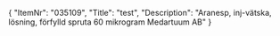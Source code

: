 {
  "ItemNr": "035109",
  "Title": "test",
  "Description": "Aranesp, inj-vätska, lösning, förfylld spruta 60 mikrogram Medartuum AB"
}